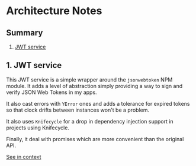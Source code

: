 [//]: # ( )
[//]: # (This file is automatically generated by the `jsarch`)
[//]: # (module. Do not change it elsewhere, changes would)
[//]: # (be overriden.)
[//]: # ( )
# Architecture Notes

## Summary

1. [JWT service](#1-jwt-service)


## 1. JWT service

This JWT service is a simple wrapper around the `jsonwebtoken` NPM
 module. It adds a level of abstraction simply providing a way to
 sign and verify JSON Web Tokens in my apps.

It also cast errors with `YError` ones and adds a tolerance for
 expired tokens so that clock drifts between instances won't be
 a problem.

 It also uses `Knifecycle` for a drop in dependency injection
 support in projects using Knifecycle.

Finally, it deal with promises which are more convenient than the
 original API.

[See in context](./src/jwt.ts#L71-L86)

